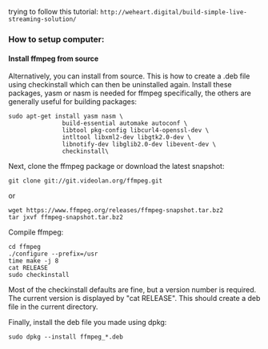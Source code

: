 trying to follow this tutorial: `http://weheart.digital/build-simple-live-streaming-solution/`

### How to setup computer: 

#### Install ffmpeg from source

Alternatively, you can install from source. This is how to create a .deb file using checkinstall which can then be uninstalled again. Install these packages, yasm or nasm is needed for ffmpeg specifically, the others are generally useful for building packages:

```
sudo apt-get install yasm nasm \
               build-essential automake autoconf \
               libtool pkg-config libcurl4-openssl-dev \
               intltool libxml2-dev libgtk2.0-dev \
               libnotify-dev libglib2.0-dev libevent-dev \
               checkinstall\
```
Next, clone the ffmpeg package or download the latest snapshot:

```
git clone git://git.videolan.org/ffmpeg.git
```
or
```
wget https://www.ffmpeg.org/releases/ffmpeg-snapshot.tar.bz2
tar jxvf ffmpeg-snapshot.tar.bz2
```
Compile ffmpeg:

```
cd ffmpeg
./configure --prefix=/usr
time make -j 8
cat RELEASE
sudo checkinstall
```
Most of the checkinstall defaults are fine, but a version number is required. The current version is displayed by "cat RELEASE". This should create a deb file in the current directory.

Finally, install the deb file you made using dpkg:

`sudo dpkg --install ffmpeg_*.deb`